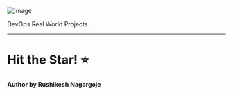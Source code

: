 ![image](https://github.com/rnagargoje27/Devops_Project1/assets/138219884/3c8523bf-6916-4b2a-b753-a44bfdc05636)

DevOps Real World Projects.

---
# Hit the Star! ⭐

#### Author by Rushikesh Nagargoje
